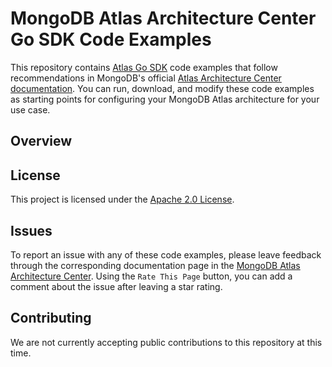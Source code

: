 # MongoDB Atlas Architecture Center Go SDK Code Examples

This repository contains [Atlas Go SDK](https://www.mongodb.com/docs/atlas/sdk/)
code examples that follow recommendations in MongoDB's official
[Atlas Architecture Center documentation](https://www.mongodb.com/docs/atlas/architecture/current/).
You can run, download, and modify these code examples as starting points for
configuring your MongoDB Atlas architecture for your use case.

## Overview



## License

This project is licensed under the [Apache 2.0 License](https://www.apache.org/licenses/LICENSE-2.0).

## Issues

To report an issue with any of these code examples, please leave feedback
through the corresponding documentation page in the
[MongoDB Atlas Architecture Center](https://www.mongodb.com/docs/atlas/architecture/current/).
Using the `Rate This Page` button, you can add a comment about the issue after
leaving a star rating.

## Contributing

We are not currently accepting public contributions to this repository at this
time.
